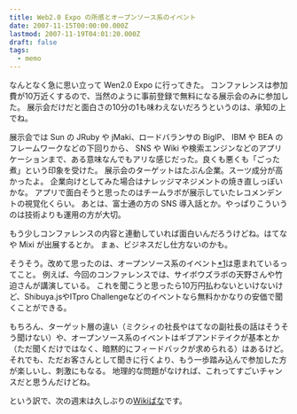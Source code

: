 ```yaml
---
title: Web2.0 Expo の所感とオープンソース系のイベント
date: 2007-11-15T00:00:00.000Z
lastmod: 2007-11-19T04:01:20.000Z
draft: false
tags:
  - memo
---
```


なんとなく急に思い立って Wen2.0 Expo に行ってきた。 コンファレンスは参加費が10万近くするので、当然のように事前登録で無料になる展示会のみに参加した。 展示会だけだと面白さの10分の1も味わえないだろうというのは、承知の上でね。

展示会では Sun の JRuby や jMaki、ロードバランサの BigIP、 IBM や BEA のフレームワークなどの下回りから、 SNS や Wiki や検索エンジンなどのアプリケーションまで、ある意味なんでもアリな感じだった。良くも悪くも「ごった煮」という印象を受けた。 展示会のターゲットはたぶん企業。スーツ成分が高かったよ。 企業向けとしてみた場合はナレッジマネジメントの焼き直しっぽいかな。 アプリで面白そうと思ったのはチームラボが展示していたレコメンデントの視覚化くらい。 あとは、富士通の方の SNS 導入話とか。やっぱりこういうのは技術よりも運用の方が大切。

もう少しコンファレンスの内容と連動していれば面白いんだろうけどね。はてなや Mixi が出展するとか。 まぁ、ビジネスだし仕方ないのかも。

そうそう。改めて思ったのは、オープンソース系のイベント[\*1](# "こんな呼び方でいいのかな？")は恵まれているってこと。 例えば、今回のコンファレンスでは、サイボウズラボの天野さんや竹迫さんが講演している。 これを聞こうと思ったら10万円払わないといけないけど、Shibuya.jsやITpro Challengeなどのイベントなら無料かかなりの安価で聞くことができる。

もちろん、ターゲット層の違い（ミクシィの社長やはてなの副社長の話はそうそう聞けない）や、オープンソース系のイベントはギブアンドテイクが基本とか（ただ聞くだけではなく、暗黙的にフィードバックが求められる）はあるけど。 それでも、ただお客さんとして聞きに行くより、もう一歩踏み込んで参加した方が楽しいし、刺激にもなる。 地理的な問題がなければ、これってすごいチャンスだと思うんだけどね。

という訳で、次の週末は久しぶりの[Wikiばな](http://wikibana.socoda.net/wiki.cgi?WikiBana%2fVOL%2e6)です。
